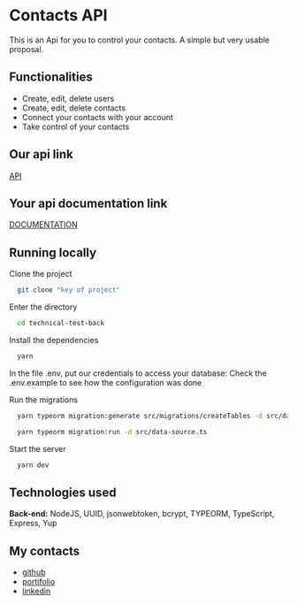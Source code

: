 # Contacts API


This is an Api for you to control your contacts. A simple but very usable proposal.


## Functionalities

- Create, edit, delete users
- Create, edit, delete contacts
- Connect your contacts with your account
- Take control of your contacts


## Our api link

[API](https://contacts-api-hyan.herokuapp.com/)

## Your api documentation link

[DOCUMENTATION](https://technical-test-m6-api-docs.vercel.app/)


## Running locally

Clone the project

```bash
  git clone "key of project"
```

Enter the directory

```bash
  cd technical-test-back
```

Install the dependencies

```bash
  yarn
```
In the file .env, put our credentials to access your database:
Check the .env.example to see how the configuration was done



Run the migrations

```bash
  yarn typeorm migration:generate src/migrations/createTables -d src/data-source.ts
```
```bash
  yarn typeorm migration:run -d src/data-source.ts
```

Start the server

```bash
  yarn dev
```


## Technologies used


**Back-end:** NodeJS, UUID, jsonwebtoken, bcrypt, TYPEORM, TypeScript, Express, Yup


## My contacts


- [github](https://github.com/hyanlopes)
- [portifolio](https://hyan-portifolio.vercel.app/)
- [linkedin](https://www.linkedin.com/in/hyanlopes/)
